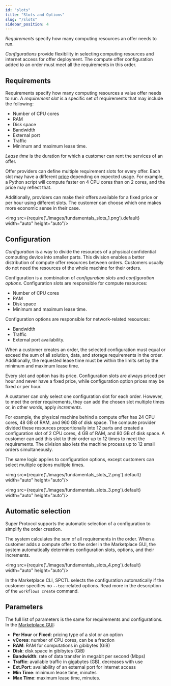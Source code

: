 ```yaml
---
id: "slots"
title: "Slots and Options"
slug: "/slots"
sidebar_position: 4
---
```


_Requirements_ specify how many computing resources an <a id="offer"><span className="dashed-underline">offer</span></a> needs to run.

_Configurations_ provide flexibility in selecting computing resources and internet access for offer deployment. The compute offer configuration added to an <a id="order"><span className="dashed-underline">order</span></a> must meet all the requirements in this order.

## Requirements

Requirements specify how many computing resources a value offer needs to run. A _requirement slot_ is a specific set of requirements that may include the following:

- Number of CPU cores
- RAM
- Disk space
- Bandwidth
- External port
- Traffic
- Minimum and maximum lease time.

_Lease time_ is the duration for which a customer can rent the services of an offer.

Offer providers can define multiple requirement slots for every offer. Each slot may have a different [price](/fundamentals/orders#cost-and-pricing) depending on expected usage. For example, a Python script will compute faster on 4 CPU cores than on 2 cores, and the price may reflect that.

Additionally, providers can make their offers available for a fixed price or per hour using different slots. The customer can choose which one makes more economic sense in their case.

<img src={require('./images/fundamentals_slots_1.png').default} width="auto" height="auto"/>

## Configuration

_Configuration_ is a way to divide the resources of a physical confidential computing device into smaller parts. This division enables a better distribution of compute offer resources between orders. Customers usually do not need the resources of the whole machine for their orders.

Configuration is a combination of _configuration slots_ and _configuration options_. Configuration slots are responsible for compute resources:

- Number of CPU cores
- RAM
- Disk space
- Minimum and maximum lease time.

Configuration options are responsible for network-related resources:

- Bandwidth
- Traffic
- External port availability.

When a customer creates an order, the selected configuration must equal or exceed the sum of all solution, data, and storage requirements in the order. Additionally, the requested lease time must be within the limits set by the minimum and maximum lease time.

Every slot and option has its price. Configuration slots are always priced per hour and never have a fixed price, while configuration option prices may be fixed or per hour.

A customer can only select one configuration slot for each order. However, to meet the order requirements, they can add the chosen slot multiple times or, in other words, apply _increments_.

For example, the physical machine behind a compute offer has 24 CPU cores, 48 GB of RAM, and 960 GB of disk space. The compute provider divided these resources proportionally into 12 parts and created a configuration slot of 2 CPU cores, 4 GB of RAM, and 80 GB of disk space. A customer can add this slot to their order up to 12 times to meet the requirements. The division also lets the machine process up to 12 small orders simultaneously.

The same logic applies to configuration options, except customers can select multiple options multiple times.

<img src={require('./images/fundamentals_slots_2.png').default} width="auto" height="auto"/>

<img src={require('./images/fundamentals_slots_3.png').default} width="auto" height="auto"/>

## Automatic selection

Super Protocol supports the automatic selection of a configuration to simplify the order creation.

The system calculates the sum of all requirements in the order. When a customer adds a compute offer to the order in the Marketplace GUI, the system automatically determines configuration slots, options, and their increments.

<img src={require('./images/fundamentals_slots_4.png').default} width="auto" height="auto"/>

In the Marketplace CLI, SPCTL selects the configuration automatically if the customer specifies no `--tee`-related options. Read more in the description of the `workflows create` command.

## Parameters

The full list of parameters is the same for requirements and configurations. In the [Marketplace GUI](/marketplace):

- **Per Hour** or **Fixed**: pricing type of a slot or an option
- **vCores**: number of CPU cores, can be a fraction
- **RAM**: RAM for computations in gibibytes (GiB)
- **Disk**: disk space in gibibytes (GiB)
- **Bandwidth**: rate of data transfer in megabit per second (Mbps)
- **Traffic**: available traffic in gigabytes (GB), decreases with use
- **Ext.Port**: availability of an external port for internet access
- **Min Time**: minimum lease time, minutes
- **Max Time**: maximum lease time, minutes.